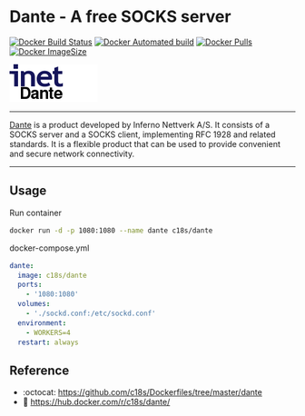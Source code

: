 # Dante - A free SOCKS server

[![Docker Build Status](https://img.shields.io/docker/build/c18s/dante.svg)][dockerhub_build]
[![Docker Automated build](https://img.shields.io/docker/automated/c18s/dante.svg)][dockerhub]
[![Docker Pulls](https://img.shields.io/docker/pulls/c18s/dante.svg)][dockerhub]
[![Docker ImageSize](https://images.microbadger.com/badges/image/c18s/dante.svg)][dockerhub_tag]

![Dante](logo.png "Dante Logo")

----

[Dante][1] is a product developed by Inferno Nettverk A/S. It consists of a
SOCKS server and a SOCKS client, implementing RFC 1928 and related standards.
It is a flexible product that can be used to provide convenient and secure
network connectivity. 

----

## Usage

Run container

```bash
docker run -d -p 1080:1080 --name dante c18s/dante
```

docker-compose.yml

```yaml
dante:
  image: c18s/dante
  ports:
    - '1080:1080'
  volumes:
    - './sockd.conf:/etc/sockd.conf'
  environment:
    - WORKERS=4
  restart: always
```

## Reference

- :octocat: <https://github.com/c18s/Dockerfiles/tree/master/dante>
- :whale: <https://hub.docker.com/r/c18s/dante/>

[1]: http://www.inet.no/dante/index.html
[dockerhub]: https://hub.docker.com/r/c18s/dante/
[dockerhub_tag]: https://hub.docker.com/r/c18s/dante/tags/
[dockerhub_build]: https://hub.docker.com/r/c18s/dante/builds/
